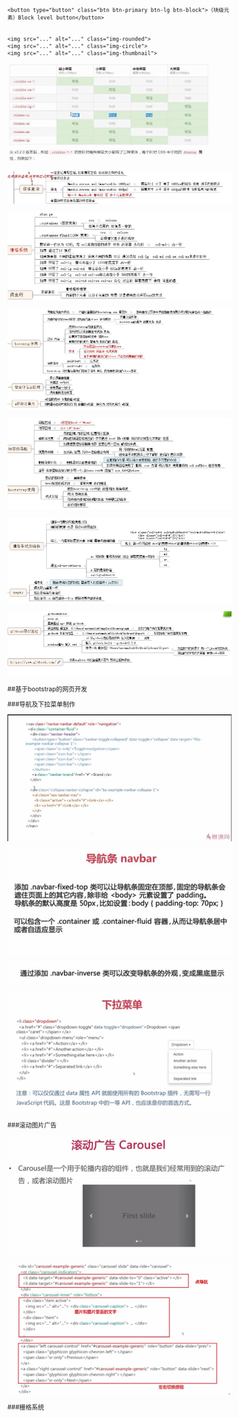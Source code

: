 ```
<button type="button" class="btn btn-primary btn-lg btn-block">（块级元素）Block level button</button>


<img src="..." alt="..." class="img-rounded">
<img src="..." alt="..." class="img-circle">
<img src="..." alt="..." class="img-thumbnail">

```

![](/assets/360截图20171011151131946.jpg)

![](/assets/360截图20171011164751706.jpg)

![](/assets/360截图20171011164850232.jpg)

![](/assets/360截图20171011165148245.jpg)

![](/assets/360截图20171011165549903.jpg)

![](/assets/360截图20171011165605110.jpg)

![](/assets/360截图20171011165617757.jpg)





##基于bootstrap的网页开发



###导航及下拉菜单制作

![](/assets/360截图20171012161803325.jpg)

![](/assets/360截图20171012162157541.jpg)

![](/assets/360截图20171012162219986.jpg)

![](/assets/360截图20171012162500017.jpg)




###滚动图片广告

![](/assets/360截图20171012170548177.jpg)

![](/assets/360截图20171012170556315.jpg)




###栅格系统


















































































